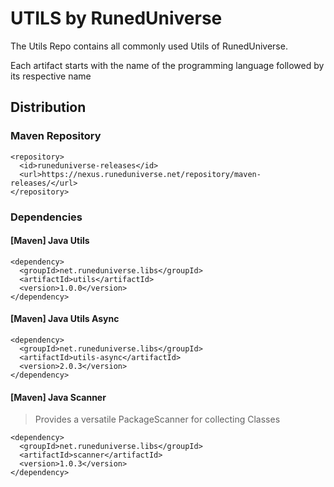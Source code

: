 # UTILS by RunedUniverse
The Utils Repo contains all commonly used Utils of RunedUniverse.

Each artifact starts with the name of the programming language followed by its respective name

## Distribution

### Maven Repository
```
<repository>
  <id>runeduniverse-releases</id>
  <url>https://nexus.runeduniverse.net/repository/maven-releases/</url>
</repository>
```
### Dependencies

#### [Maven] Java Utils
```
<dependency>
  <groupId>net.runeduniverse.libs</groupId>
  <artifactId>utils</artifactId>
  <version>1.0.0</version>
</dependency>
```

#### [Maven] Java Utils Async
```
<dependency>
  <groupId>net.runeduniverse.libs</groupId>
  <artifactId>utils-async</artifactId>
  <version>2.0.3</version>
</dependency>
```

#### [Maven] Java Scanner
> Provides a versatile PackageScanner for collecting Classes
```
<dependency>
  <groupId>net.runeduniverse.libs</groupId>
  <artifactId>scanner</artifactId>
  <version>1.0.3</version>
</dependency>
```
